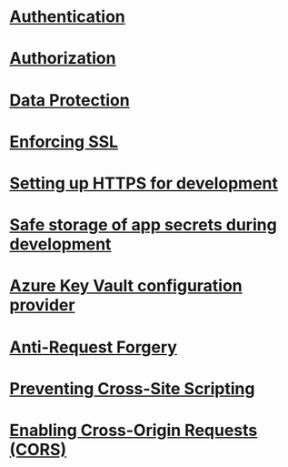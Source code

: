 # [Authentication](authentication/toc.md)
# [Authorization](authorization/toc.md)
# [Data Protection](data-protection/toc.md)
# [Enforcing SSL](enforcing-ssl.md)
# [Setting up HTTPS for development](https.md)
# [Safe storage of app secrets during development](app-secrets.md)
# [Azure Key Vault configuration provider](key-vault-configuration.md)
# [Anti-Request Forgery](anti-request-forgery.md)
<!--# [🔧 Preventing Open Redirect Attacks](open-redirect.md)-->
# [Preventing Cross-Site Scripting](cross-site-scripting.md)
# [Enabling Cross-Origin Requests (CORS)](cors.md)

